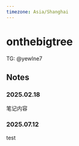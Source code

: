 ```yaml
---
timezone: Asia/Shanghai
---
```



# onthebigtree


TG: @yewlne7

## Notes

<!-- Content_START -->

### 2025.02.18

笔记内容

### 2025.07.12

<!-- Content_END -->
test

